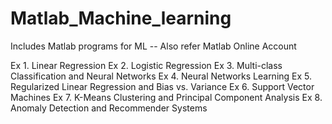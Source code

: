# Matlab_Machine_learning
Includes Matlab programs for ML -- Also refer Matlab Online Account

Ex 1. Linear Regression
Ex 2. Logistic Regression
Ex 3. Multi-class Classification and Neural Networks
Ex 4. Neural Networks Learning
Ex 5. Regularized Linear Regression and Bias vs. Variance
Ex 6. Support Vector Machines
Ex 7. K-Means Clustering and Principal Component Analysis
Ex 8. Anomaly Detection and Recommender Systems
